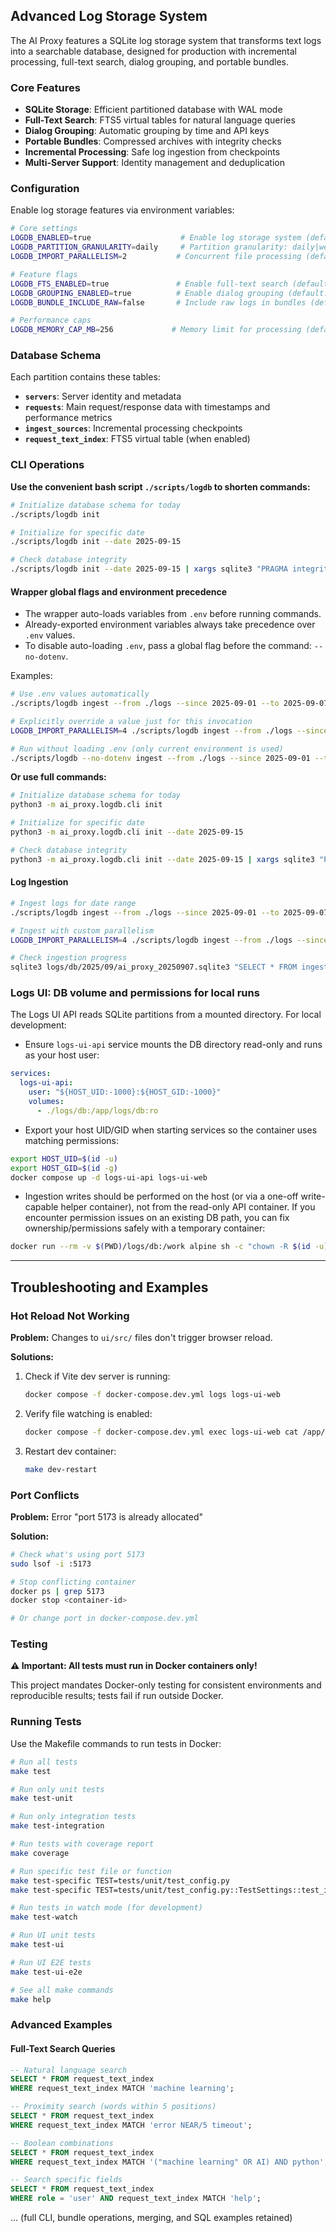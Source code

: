 ## Advanced Log Storage System

The AI Proxy features a SQLite log storage system that transforms text logs into a searchable database, designed for production with incremental processing, full-text search, dialog grouping, and portable bundles.

### Core Features

*   **SQLite Storage**: Efficient partitioned database with WAL mode
*   **Full-Text Search**: FTS5 virtual tables for natural language queries
*   **Dialog Grouping**: Automatic grouping by time and API keys
*   **Portable Bundles**: Compressed archives with integrity checks
*   **Incremental Processing**: Safe log ingestion from checkpoints
*   **Multi-Server Support**: Identity management and deduplication

### Configuration

Enable log storage features via environment variables:

```bash
# Core settings
LOGDB_ENABLED=true                    # Enable log storage system (default: false)
LOGDB_PARTITION_GRANULARITY=daily     # Partition granularity: daily|weekly (default: daily)
LOGDB_IMPORT_PARALLELISM=2           # Concurrent file processing (default: 2)

# Feature flags
LOGDB_FTS_ENABLED=true               # Enable full-text search (default: false)
LOGDB_GROUPING_ENABLED=true          # Enable dialog grouping (default: false)
LOGDB_BUNDLE_INCLUDE_RAW=false       # Include raw logs in bundles (default: false)

# Performance caps
LOGDB_MEMORY_CAP_MB=256             # Memory limit for processing (default: 256)
```

### Database Schema

Each partition contains these tables:

- **`servers`**: Server identity and metadata
- **`requests`**: Main request/response data with timestamps and performance metrics
- **`ingest_sources`**: Incremental processing checkpoints
- **`request_text_index`**: FTS5 virtual table (when enabled)

### CLI Operations

**Use the convenient bash script `./scripts/logdb` to shorten commands:**

```bash
# Initialize database schema for today
./scripts/logdb init

# Initialize for specific date
./scripts/logdb init --date 2025-09-15

# Check database integrity
./scripts/logdb init --date 2025-09-15 | xargs sqlite3 "PRAGMA integrity_check;"
```

#### Wrapper global flags and environment precedence

- The wrapper auto-loads variables from `.env` before running commands.
- Already-exported environment variables always take precedence over `.env` values.
- To disable auto-loading `.env`, pass a global flag before the command: `--no-dotenv`.

Examples:

```bash
# Use .env values automatically
./scripts/logdb ingest --from ./logs --since 2025-09-01 --to 2025-09-07

# Explicitly override a value just for this invocation
LOGDB_IMPORT_PARALLELISM=4 ./scripts/logdb ingest --from ./logs --since 2025-09-01 --to 2025-09-07

# Run without loading .env (only current environment is used)
./scripts/logdb --no-dotenv ingest --from ./logs --since 2025-09-01 --to 2025-09-07
```

**Or use full commands:**

```bash
# Initialize database schema for today
python3 -m ai_proxy.logdb.cli init

# Initialize for specific date
python3 -m ai_proxy.logdb.cli init --date 2025-09-15

# Check database integrity
python3 -m ai_proxy.logdb.cli init --date 2025-09-15 | xargs sqlite3 "PRAGMA integrity_check;"
```

#### Log Ingestion

```bash
# Ingest logs for date range
./scripts/logdb ingest --from ./logs --since 2025-09-01 --to 2025-09-07

# Ingest with custom parallelism
LOGDB_IMPORT_PARALLELISM=4 ./scripts/logdb ingest --from ./logs --since 2025-09-01 --to 2025-09-07

# Check ingestion progress
sqlite3 logs/db/2025/09/ai_proxy_20250907.sqlite3 "SELECT * FROM ingest_sources;"
```

### Logs UI: DB volume and permissions for local runs

The Logs UI API reads SQLite partitions from a mounted directory. For local development:

- Ensure `logs-ui-api` service mounts the DB directory read-only and runs as your host user:

```yaml
services:
  logs-ui-api:
    user: "${HOST_UID:-1000}:${HOST_GID:-1000}"
    volumes:
      - ./logs/db:/app/logs/db:ro
```

- Export your host UID/GID when starting services so the container uses matching permissions:

```bash
export HOST_UID=$(id -u)
export HOST_GID=$(id -g)
docker compose up -d logs-ui-api logs-ui-web
```

- Ingestion writes should be performed on the host (or via a one-off write-capable helper container), not from the read-only API container. If you encounter permission issues on an existing DB path, you can fix ownership/permissions safely with a temporary container:

```bash
docker run --rm -v $(PWD)/logs/db:/work alpine sh -c "chown -R $(id -u):$(id -g) /work || true; chmod -R u+rwX /work || true"
```

---

## Troubleshooting and Examples

### Hot Reload Not Working

**Problem:** Changes to `ui/src/` files don't trigger browser reload.

**Solutions:**

1. Check if Vite dev server is running:
   ```bash
   docker compose -f docker-compose.dev.yml logs logs-ui-web
   ```

2. Verify file watching is enabled:
   ```bash
   docker compose -f docker-compose.dev.yml exec logs-ui-web cat /app/vite.config.ts
   ```

3. Restart dev container:
   ```bash
   make dev-restart
   ```

### Port Conflicts

**Problem:** Error "port 5173 is already allocated"

**Solution:**

```bash
# Check what's using port 5173
sudo lsof -i :5173

# Stop conflicting container
docker ps | grep 5173
docker stop <container-id>

# Or change port in docker-compose.dev.yml
```

### Testing

**⚠️ Important: All tests must run in Docker containers only!**

This project mandates Docker-only testing for consistent environments and reproducible results; tests fail if run outside Docker.

### Running Tests

Use the Makefile commands to run tests in Docker:

```bash
# Run all tests
make test

# Run only unit tests
make test-unit

# Run only integration tests
make test-integration

# Run tests with coverage report
make coverage

# Run specific test file or function
make test-specific TEST=tests/unit/test_config.py
make test-specific TEST=tests/unit/test_config.py::TestSettings::test_init_with_env_vars

# Run tests in watch mode (for development)
make test-watch

# Run UI unit tests
make test-ui

# Run UI E2E tests
make test-ui-e2e

# See all make commands
make help
```

### Advanced Examples

#### Full-Text Search Queries

```sql
-- Natural language search
SELECT * FROM request_text_index
WHERE request_text_index MATCH 'machine learning';

-- Proximity search (words within 5 positions)
SELECT * FROM request_text_index
WHERE request_text_index MATCH 'error NEAR/5 timeout';

-- Boolean combinations
SELECT * FROM request_text_index
WHERE request_text_index MATCH '("machine learning" OR AI) AND python';

-- Search specific fields
SELECT * FROM request_text_index
WHERE role = 'user' AND request_text_index MATCH 'help';
```

... (full CLI, bundle operations, merging, and SQL examples retained)
